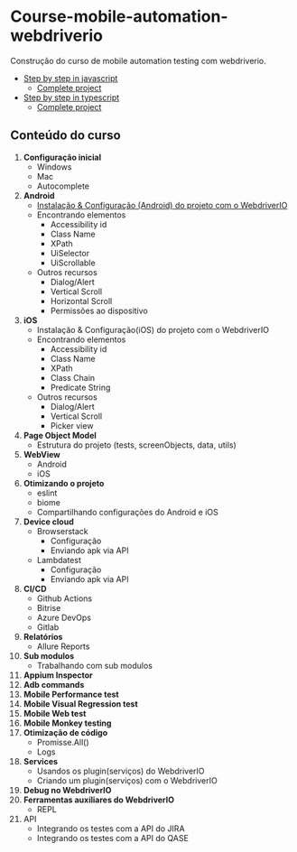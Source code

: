 # Course-mobile-automation-webdriverio

Construção do curso de mobile automation testing com webdriverio.

- [Step by step in javascript](./course-javascript-mobile-automation/readme.md)
  - [Complete project](./javascript/readme.md) 
- [Step by step in typescript](./course-typescript-mobile-automation/readme.md)
  - [Complete project](./typescript/readme.md) 


## Conteúdo do curso

1. **Configuração inicial**
    - Windows
    - Mac
    - Autocomplete
2. **Android**
    - [Instalação & Configuração (Android) do projeto com o WebdriverIO](./02-course-javascript-mobile-automation/aula-01/)
    - Encontrando elementos
      - Accessibility id
      - Class Name
      - XPath
      - UiSelector
      - UiScrollable
    - Outros recursos
      - Dialog/Alert
      - Vertical Scroll
      - Horizontal Scroll
      - Permissões ao dispositivo
3. **iOS**
    - Instalação & Configuração(iOS) do projeto com o WebdriverIO
    - Encontrando elementos
      - Accessibility id
      - Class Name
      - XPath
      - Class Chain
      - Predicate String
    - Outros recursos
      - Dialog/Alert
      - Vertical Scroll
      - Picker view
4. **Page Object Model**
    - Estrutura do projeto (tests, screenObjects, data, utils)
5. **WebView**
    - Android
    - iOS
6. **Otimizando o projeto**
    - eslint
    - biome
    - Compartilhando configurações do Android e iOS
7. **Device cloud**
    - Browserstack
      - Configuração
      - Enviando apk via API
    - Lambdatest
      - Configuração
      - Enviando apk via API
8. **CI/CD**
    - Github Actions
    - Bitrise
    - Azure DevOps
    - Gitlab
9. **Relatórios**
    - Allure Reports
10. **Sub modulos**
    - Trabalhando com sub modulos
11. **Appium Inspector**
12. **Adb commands**
13. **Mobile Performance test**
14. **Mobile Visual Regression test**
15. **Mobile Web test**
16. **Mobile Monkey testing**
17. **Otimização de código**
    - Promisse.All()
    - Logs
18. **Services**
    - Usandos os plugin(serviços) do WebdriverIO
    - Criando um plugin(serviços) com o WebdriverIO
19. **Debug no WebdriverIO**
20. **Ferramentas auxiliares do WebdriverIO**
    - REPL
21. API
    - Integrando os testes com a API do JIRA
    - Integrando os testes com a API do QASE